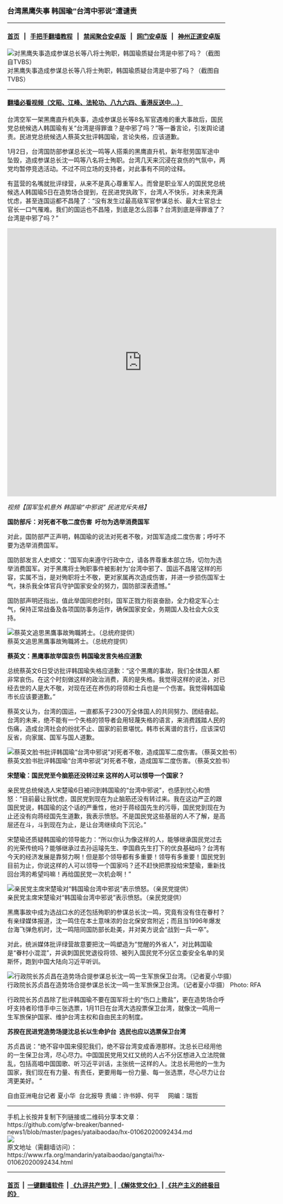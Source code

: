 ### 台湾黑鹰失事  韩国瑜“台湾中邪说”遭谴责
------------------------

#### [首页](https://github.com/gfw-breaker/banned-news1/blob/master/README.md) &nbsp;&nbsp;|&nbsp;&nbsp; [手把手翻墙教程](https://github.com/gfw-breaker/guides/wiki) &nbsp;&nbsp;|&nbsp;&nbsp; [禁闻聚合安卓版](https://github.com/gfw-breaker/bn-android) &nbsp;&nbsp;|&nbsp;&nbsp; [网门安卓版](https://github.com/oGate2/oGate) &nbsp;&nbsp;|&nbsp;&nbsp; [神州正道安卓版](https://github.com/SzzdOgate/update) 



<div id="headerimg">
 <img alt="对黑鹰失事造成参谋总长等八将士殉职，韩国瑜质疑台湾是中邪了吗？（截图自TVBS）" src="https://www.rfa.org/mandarin/yataibaodao/gangtai/hx-01062020092434.html/4e00.jpg/@@images/3a2e3a6b-e879-4c32-84d8-32e2a22b0b1a.jpeg" title="对黑鹰失事造成参谋总长等八将士殉职，韩国瑜质疑台湾是中邪了吗？（截图自TVBS）"/>
 <div id="headerimgcontents">
  <div id="headerimgcaption">
   <span>
    对黑鹰失事造成参谋总长等八将士殉职，韩国瑜质疑台湾是中邪了吗？（截图自TVBS）
   </span>
   <!-- zoomattribute -->
  </div>
  <!-- headerimgcaption -->
 </div>
 <!-- headerimagecontents -->
</div>

<hr/>


#### [翻墙必看视频（文昭、江峰、法轮功、八九六四、香港反送中...）](http://167.172.214.107/home.html)

<div id="storytext">
 <div>
  <div class="slot_header">
  </div>
 </div>
 <p>
  台湾空军一架黑鹰直升机失事，造成参谋总长等8名军官遇难的重大事故后，国民党总统候选人韩国瑜有关“台湾是得罪谁？是中邪了吗？”等一番言论，引发舆论谴责。民进党总统候选人蔡英文批评韩国瑜，言论失格，应该道歉。
 </p>
 <p>
  1月2日，台湾国防部参谋总长沈一鸣等人搭乘的黑鹰直升机，新年慰劳国军途中坠毁，造成参谋总长沈一鸣等八名将士殉职。台湾几天来沉浸在哀伤的气氛中，两党均暂停竞选活动。不过不同立场的支持者，对此事有不同的诠释。
 </p>
 <p>
 </p>
 <p>
 </p>
 <p>
  有蓝营的名嘴就批评绿营，从来不是真心尊重军人。而曾是职业军人的国民党总统候选人韩国瑜5日在造势场合提到，在民进党执政下，台湾人不快乐，对未来充满忧虑，甚至连国运都不昌隆了：“没有发生过最高级军官参谋总长、最大士官总士官长一口气罹难。我们的国运也不昌隆，到底是怎么回事？台湾到底是得罪谁了？台湾是中邪了吗？”
 </p>
 <p>
 </p>
 <p>
  <iframe frameborder="0" height="620" scrolling="no" src="https://www.facebook.com/plugins/video.php?href=https%3A%2F%2Fwww.facebook.com%2FRFAChinese%2Fvideos%2F623122711562692%2F&amp;show_text=0&amp;width=622" width="622">
  </iframe>
 </p>
 <p>
  <i>
   <span class="g0qnabr5 ltmttdrg stjgntxs ni8dbmo4 oo9gr5id hnhda86s g1cxx5fr a5q79mjw ew0dbk1b s89635nw a8c37x1j c1et5uql qv66sw1b ik7dh3pa oi732d6d">
    视频【国军坠机意外 韩国瑜“中邪说” 民进党斥失格】
   </span>
  </i>
 </p>
 <p>
 </p>
 <p>
  <b>
   国防部斥：对死者不敬二度伤害  吁勿为选举消费国军
  </b>
 </p>
 <p>
  对此，国防部严正声明，韩国瑜的说法对死者不敬，对国军造成二度伤害；呼吁不要为选举消费国军。
 </p>
 <p>
  国防部发言人史顺文：“国军向来遵守行政中立，请各界尊重本部立场，切勿为选举消费国军。对于黑鹰将士殉职事件被影射为‘台湾中邪了、国运不昌隆’这样的形容，实属不当，是对殉职将士不敬，更对家属再次造成伤害，并进一步损伤国军士气，抹杀我全体官兵守护国家安全的努力，国防部深表遗憾。”
 </p>
 <p>
  国防部声明还指出，值此举国同悲时刻，国军正戮力衔哀奋励，全力稳定军心士气，保持正常战备及各项国防事务运作，确保国家安全，务期国人及社会大众支持。
 </p>
 <p>
 </p>
 <p>
  <div class="image-inline captioned" style="width:799px;">
   <div style="width:799px;">
    <img alt="蔡英文追思黑鷹事故殉職將士。（总统府提供）" src="https://www.rfa.org/mandarin/yataibaodao/gangtai/hx-01062020092434.html/4e094e09.jpg" title="蔡英文追思黑鷹事故殉職將士。（总统府提供）"/>
   </div>
   <div class="image-caption">
    <span style="width:799px;">
     蔡英文追思黑鷹事故殉職將士。（总统府提供）
    </span>
    <span class="copyright">
    </span>
   </div>
  </div>
 </p>
 <p>
  <b>
   蔡英文：黑鹰事故举国哀伤 韩国瑜发言失格应道歉
  </b>
 </p>
 <p>
  总统蔡英文6日受访批评韩国瑜失格应道歉：“这个黑鹰的事故，我们全体国人都非常哀伤。在这个时刻做这样的政治消费，真的是失格。我觉得这样的说法，对已经去世的人是大不敬，对现在还在养伤的将领和士兵也是一个伤害。我觉得韩国瑜市长应该要道歉。”
 </p>
 <p>
  蔡英文认为，台湾的国运，一直都系于2300万全体国人的共同努力、团结奋起。台湾的未来，绝不能有一个失格的领导者会用轻蔑失格的语言，来消费践踏人民的伤痛，造成台湾社会的纷扰不止、国家的前景堪忧。韩市长离谱的言行，应该深切反省，向家属、国军与国人道歉。
 </p>
 <p>
 </p>
 <p>
  <div class="image-inline captioned" style="width:990px;">
   <div style="width:990px;">
    <img alt="蔡英文脸书批评韩国瑜“台湾中邪说”对死者不敬，造成国军二度伤害。（蔡英文脸书）" src="https://www.rfa.org/mandarin/yataibaodao/gangtai/hx-01062020092434.html/4e8c.png" title="蔡英文脸书批评韩国瑜“台湾中邪说”对死者不敬，造成国军二度伤害。（蔡英文脸书）"/>
   </div>
   <div class="image-caption">
    <span style="width:990px;">
     蔡英文脸书批评韩国瑜“台湾中邪说”对死者不敬，造成国军二度伤害。（蔡英文脸书）
    </span>
    <span class="copyright">
    </span>
   </div>
  </div>
 </p>
 <p>
  <b>
   宋楚瑜：国民党至今脑筋还没转过来 这样的人可以领导一个国家？
  </b>
 </p>
 <p>
  亲民党总统候选人宋楚瑜6日被问到韩国瑜的“台湾中邪说”，也感到忧心和愤怒：“目前最让我忧虑，国民党到现在为止脑筋还没有转过来。我在这边严正的跟国民党说，韩国瑜的这个话的严重性，他对于蒋经国先生的污辱，国民党到现在为止还没有向蒋经国先生道歉，我表示愤怒。不是国民党这些基层的人不了解，是高层还在斗，斗到现在为止，是让台湾继续向下沉沦。”
 </p>
 <p>
  宋楚瑜还质疑韩国瑜的领导能力：“所以你认为像这样的人，能够继承国民党过去的光荣传统吗？能够继承过去孙运璿先生、李国鼎先生打下的优良基础吗？台湾有今天的经济发展是靠努力啊！但是那个领导都有多重要！领导有多重要！国民党到目前为止，你说这样的人可以领导一个国家吗？还不赶快把票投给宋楚瑜，重新找回台湾的希望吗嘛！再给国民党一次机会啊！”
 </p>
 <p>
 </p>
 <p>
  <div class="image-inline captioned" style="width:2092px;">
   <div style="width:2092px;">
    <img alt="亲民党主席宋楚瑜对“韩国瑜台湾中邪说”表示愤怒。（亲民党提供）" src="https://www.rfa.org/mandarin/yataibaodao/gangtai/hx-01062020092434.html/56db.jpg" title="亲民党主席宋楚瑜对“韩国瑜台湾中邪说”表示愤怒。（亲民党提供）"/>
   </div>
   <div class="image-caption">
    <span style="width:2092px;">
     亲民党主席宋楚瑜对“韩国瑜台湾中邪说”表示愤怒。（亲民党提供）
    </span>
    <span class="copyright">
    </span>
   </div>
  </div>
 </p>
 <p>
  黑鹰事故中成为选战口水的还包括殉职的参谋总长沈一鸣，究竟有没有住在眷村？有亲绿媒体报道，沈一鸣住在本土意味浓的台北保安宫附近；而且当1996年爆发台海飞弹危机时，沈一鸣陪同国防部长赴美，并对美方说会“战到一兵一卒”。
 </p>
 <p>
  对此，统派媒体批评绿营故意要把沈一鸣塑造为“觉醒的外省人”，对比韩国瑜是“眷村小混混”，并讽刺国民党退役将领、被列入国民党不分区立委安全名单的吴斯怀，跑到中国大陆向习近平听训。
 </p>
 <p>
 </p>
 <p>
  <div class="image-inline captioned" style="width:2470px;">
   <div style="width:2470px;">
    <img alt="行政院长苏贞昌在造势场合提参谋总长沈一鸣一生军旅保卫台湾。（记者夏小华摄）" src="https://www.rfa.org/mandarin/yataibaodao/gangtai/hx-01062020092434.html/4e94.png" title="行政院长苏贞昌在造势场合提参谋总长沈一鸣一生军旅保卫台湾。（记者夏小华摄）"/>
   </div>
   <div class="image-caption">
    <span style="width:2470px;">
     行政院长苏贞昌在造势场合提参谋总长沈一鸣一生军旅保卫台湾。（记者夏小华摄）
    </span>
    <span class="copyright">
     Photo: RFA
    </span>
   </div>
  </div>
 </p>
 <p>
  行政院长苏贞昌除了批评韩国瑜不要在国军将士的“伤口上撒盐”，更在造势场合呼吁支持者珍惜手中三张选票，1月11日在台湾大选投票保卫台湾，就像沈一鸣用一生军旅保护国家、维护台湾主权和自由民主的制度。
 </p>
 <p>
  <b>
   苏揆在民进党造势场提沈总长以生命护台  选民也应以选票保卫台湾
  </b>
 </p>
 <p>
  苏贞昌说：“绝不容中国来侵犯我们，绝不容台湾变成香港那样。沈总长已经用他的一生保卫台湾，尽心尽力。中国国民党用又红又统的人占不分区想进入立法院做乱，包括高唱中国国歌、听习近平训话，主张统一这样的人。沈总长用他的一生为国家，我们现在有力量、有责任，更要用每一份力量、每一张选票，尽心尽力让台湾更美好。 ”
 </p>
 <p>
 </p>
 <p>
  自由亚洲电台记者 夏小华  台北报导 责编：许书婷、何平     网编：瑞哲
 </p>
</div>

<hr/>
手机上长按并复制下列链接或二维码分享本文章：<br/>
https://github.com/gfw-breaker/banned-news1/blob/master/pages/yataibaodao/hx-01062020092434.md <br/>
<a href='https://github.com/gfw-breaker/banned-news1/blob/master/pages/yataibaodao/hx-01062020092434.md'><img src='https://github.com/gfw-breaker/banned-news1/blob/master/pages/yataibaodao/hx-01062020092434.md.png'/></a> <br/>
原文地址（需翻墙访问）：https://www.rfa.org/mandarin/yataibaodao/gangtai/hx-01062020092434.html


------------------------
#### [首页](https://github.com/gfw-breaker/banned-news1/blob/master/README.md) &nbsp;|&nbsp; [一键翻墙软件](https://github.com/gfw-breaker/nogfw/blob/master/README.md) &nbsp;| [《九评共产党》](https://github.com/gfw-breaker/9ping.md/blob/master/README.md#九评之一评共产党是什么) | [《解体党文化》](https://github.com/gfw-breaker/jtdwh.md/blob/master/README.md) | [《共产主义的终极目的》](https://github.com/gfw-breaker/gczydzjmd.md/blob/master/README.md)


<img src='http://gfw-breaker.win/banned-news/pages/yataibaodao/hx-01062020092434.md' width='0px' height='0px'/>